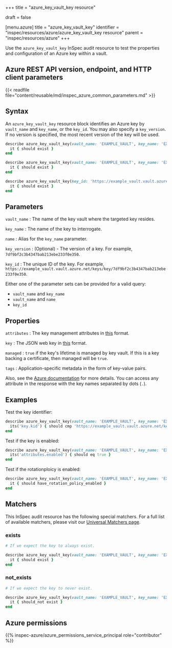+++
title = "azure_key_vault_key resource"

draft = false


[menu.azure]
title = "azure_key_vault_key"
identifier = "inspec/resources/azure/azure_key_vault_key resource"
parent = "inspec/resources/azure"
+++

Use the `azure_key_vault_key` InSpec audit resource to test the properties and configuration of an Azure key within a vault.

## Azure REST API version, endpoint, and HTTP client parameters

{{< readfile file="content/reusable/md/inspec_azure_common_parameters.md" >}}

## Syntax

An `azure_key_vault_key` resource block identifies an Azure key by `vault_name` and `key_name`, or the `key_id`. You may also specify a `key_version`. If no version is specified, the most recent version of the key will be used.

```ruby
describe azure_key_vault_key(vault_name: 'EXAMPLE_VAULT', key_name: 'EXAMPLE_KEY') do
  it { should exist }
end
```

```ruby
describe azure_key_vault_key(vault_name: 'EXAMPLE_VAULT', key_name: 'EXAMPLE_KEY', key_version: '78deebed173b48e48f55abf87ed4cf71') do
  it { should exist }
end
```

```ruby
describe azure_key_vault_key(key_id: 'https://example_vault.vault.azure.net/keys/key/7df9bf2c3b4347bab213ebe233f0e350') do
  it { should exist }
end
```

## Parameters

`vault_name`
: The name of the key vault where the targeted key resides.

`key_name`
: The name of the key to interrogate.

`name`
: Alias for the `key_name` parameter.

`key_version`
: (Optional) - The version of a key. For example, `7df9bf2c3b4347bab213ebe233f0e350`.

`key_id`
: The unique ID of the key. For example, `https://example_vault.vault.azure.net/keys/key/7df9bf2c3b4347bab213ebe233f0e350`.

Either one of the parameter sets can be provided for a valid query:

- `vault_name` and `key_name`
- `vault_name` and `name`
- `key_id`

## Properties

`attributes`
: The key management attributes in [this](https://docs.microsoft.com/en-us/rest/api/keyvault/keys/get-key/get-key?tabs=HTTP#keyattributes) format.

`key`
: The JSON web key in [this](https://docs.microsoft.com/en-us/rest/api/keyvault/keys/get-key/get-key?tabs=HTTP#jsonwebkey) format.

`managed`
: `true` if the key's lifetime is managed by key vault. If this is a key backing a certificate, then managed will be `true`.

`tags`
: Application-specific metadata in the form of key-value pairs.

Also, see the [Azure documentation](https://docs.microsoft.com/en-us/rest/api/keyvault/keys/get-key/get-key?tabs=HTTP) for more details. You can access any attribute in the response with the key names separated by dots (`.`).

## Examples

Test the key identifier:

```ruby
describe azure_key_vault_key(vault_name: 'EXAMPLE_VAULT', key_name: 'EXAMPLE_KEY', key_version: '7df9bf2c3b4347bab213ebe233f0e350') do
  its('key.kid') { should cmp 'https://example_vault.vault.azure.net/keys/key/7df9bf2c3b4347bab213ebe233f0e350' }
end
```

Test if the key is enabled:

```ruby
describe azure_key_vault_key(vault_name: 'EXAMPLE_VAULT', key_name: 'EXAMPLE_KEY') do
  its('attributes.enabled') { should eq true }
end
```

Test if the rotationploicy is enabled:

```ruby
describe azure_key_vault_key(vault_name: 'EXAMPLE_VAULT', key_name: 'EXAMPLE_KEY') do
  it { should have_rotation_policy_enabled }
end
```

## Matchers

This InSpec audit resource has the following special matchers. For a full list of available matchers, please visit our [Universal Matchers page](https://docs.chef.io/inspec/matchers/).

### exists

```ruby
# If we expect the key to always exist.

describe azure_key_vault_key(vault_name: 'EXAMPLE_VAULT', key_name: 'EXAMPLE_KEY') do
  it { should exist }
end
```

### not_exists

```ruby
# If we expect the key to never exist.

describe azure_key_vault_key(vault_name: 'EXAMPLE_VAULT', key_name: 'EXAMPLE_KEY') do
  it { should_not exist }
end
```

## Azure permissions

{{% inspec-azure/azure_permissions_service_principal role="contributor" %}}

